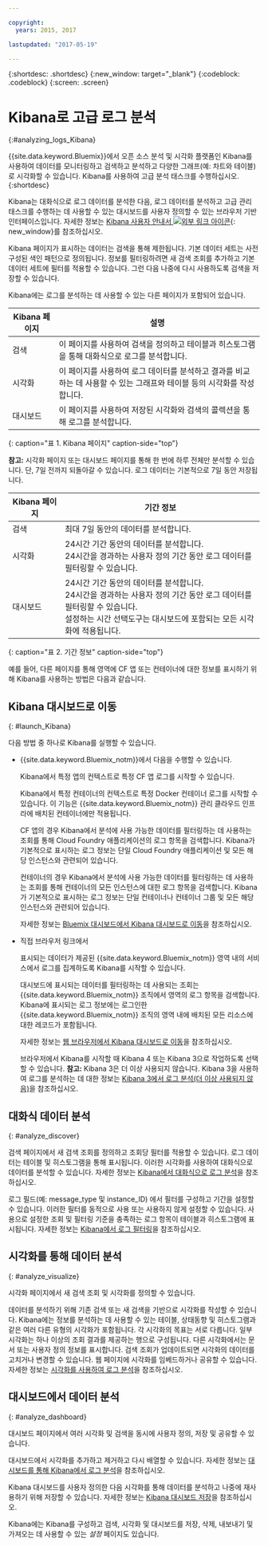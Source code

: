 ```yaml
---

copyright:
  years: 2015, 2017

lastupdated: "2017-05-19"

---
```



{:shortdesc: .shortdesc}
{:new_window: target="_blank"}
{:codeblock: .codeblock}
{:screen: .screen}

# Kibana로 고급 로그 분석
{:#analyzing_logs_Kibana}

{{site.data.keyword.Bluemix}}에서 오픈 소스 분석 및 시각화 플랫폼인 Kibana를 사용하여 데이터를 모니터링하고 검색하고 분석하고 다양한 그래프(예: 차트와 테이블)로 시각화할 수 있습니다. Kibana를 사용하여 고급 분석 태스크를 수행하십시오.
{:shortdesc}

Kibana는 대화식으로 로그 데이터를 분석한 다음, 로그 데이터를 분석하고 고급 관리 태스크를 수행하는 데 사용할 수 있는 대시보드를 사용자 정의할 수 있는 브라우저 기반 인터페이스입니다. 자세한 정보는 [Kibana 사용자 안내서 ![외부 링크 아이콘](../../../icons/launch-glyph.svg "외부 링크 아이콘")](https://www.elastic.co/guide/en/kibana/4.1/index.html){: new_window}를 참조하십시오.

Kibana 페이지가 표시하는 데이터는 검색을 통해 제한됩니다. 기본 데이터 세트는 사전 구성된 색인 패턴으로 정의됩니다. 정보를 필터링하려면 새 검색 조회를 추가하고 기본 데이터 세트에 필터를 적용할 수 있습니다. 그런 다음 나중에 다시 사용하도록 검색을 저장할 수 있습니다. 

Kibana에는 로그를 분석하는 데 사용할 수 있는 다른 페이지가 포함되어 있습니다.

| Kibana 페이지 | 설명 |
|-------------|-------------|
| 검색 | 이 페이지를 사용하여 검색을 정의하고 테이블과 히스토그램을 통해 대화식으로 로그를 분석합니다. |
| 시각화 | 이 페이지를 사용하여 로그 데이터를 분석하고 결과를 비교하는 데 사용할 수 있는 그래프와 테이블 등의 시각화를 작성합니다.  |
| 대시보드 | 이 페이지를 사용하여 저장된 시각화와 검색의 콜렉션을 통해 로그를 분석합니다.  |
{: caption="표 1. Kibana 페이지" caption-side="top"}

**참고:** 시각화 페이지 또는 대시보드 페이지를 통해 한 번에 하루 전체만 분석할 수 있습니다. 단, 7일 전까지 되돌아갈 수 있습니다. 로그 데이터는 기본적으로 7일 동안 저장됩니다. 

| Kibana 페이지 | 기간 정보 |
|-------------|-------------------------|
| 검색 | 최대 7일 동안의 데이터를 분석합니다. |
| 시각화 | 24시간 기간 동안의 데이터를 분석합니다. <br> 24시간을 경과하는 사용자 정의 기간 동안 로그 데이터를 필터링할 수 있습니다.  |
| 대시보드 | 24시간 기간 동안의 데이터를 분석합니다. <br> 24시간을 경과하는 사용자 정의 기간 동안 로그 데이터를 필터링할 수 있습니다.<br> 설정하는 시간 선택도구는 대시보드에 포함되는 모든 시각화에 적용됩니다. |
{: caption="표 2. 기간 정보" caption-side="top"}

예를 들어, 다른 페이지를 통해 영역에 CF 앱 또는 컨테이너에 대한 정보를 표시하기 위해 Kibana를 사용하는 방법은 다음과 같습니다.

## Kibana 대시보드로 이동
{: #launch_Kibana}

다음 방법 중 하나로 Kibana를 실행할 수 있습니다.

* {{site.data.keyword.Bluemix_notm}}에서 다음을 수행할 수 있습니다.

    Kibana에서 특정 앱의 컨텍스트로 특정 CF 앱 로그를 시작할 수 있습니다. 
    
    Kibana에서 특정 컨테이너의 컨텍스트로 특정 Docker 컨테이너 로그를 시작할 수 있습니다. 이 기능은 {{site.data.keyword.Bluemix_notm}} 관리 클라우드 인프라에 배치된 컨테이너에만 적용됩니다. 
    
    CF 앱의 경우 Kibana에서 분석에 사용 가능한 데이터를 필터링하는 데 사용하는 조회를 통해 Cloud Foundry 애플리케이션의 로그 항목을 검색합니다. Kibana가 기본적으로 표시하는 로그 정보는 단일 Cloud Foundry 애플리케이션 및 모든 해당 인스턴스와 관련되어 있습니다. 
    
    컨테이너의 경우 Kibana에서 분석에 사용 가능한 데이터를 필터링하는 데 사용하는 조회를 통해 컨테이너의 모든 인스턴스에 대한 로그 항목을 검색합니다. Kibana가 기본적으로 표시하는 로그 정보는 단일 컨테이너나 컨테이너 그룹 및 모든 해당 인스턴스와 관련되어 있습니다. 
    
    자세한 정보는 [Bluemix 대시보드에서 Kibana 대시보드로 이동](k4_launch.html#launch_Kibana_from_bluemix)을 참조하십시오.

* 직접 브라우저 링크에서

    표시되는 데이터가 제공된 {{site.data.keyword.Bluemix_notm}} 영역 내의 서비스에서 로그를 집계하도록 Kibana를 시작할 수 있습니다.
    
    대시보드에 표시되는 데이터를 필터링하는 데 사용되는 조회는 {{site.data.keyword.Bluemix_notm}} 조직에서 영역의 로그 항목을 검색합니다. Kibana에 표시되는 로그 정보에는 로그인한
    {{site.data.keyword.Bluemix_notm}} 조직의 영역 내에 배치된 모든 리소스에 대한 레코드가 포함됩니다. 
    
    자세한 정보는 [웹 브라우저에서 Kibana 대시보드로 이동](k4_launch.html#launch_Kibana_from_browser)을 참조하십시오.
    
    브라우저에서 Kibana를 시작할 때 Kibana 4 또는 Kibana 3으로 작업하도록 선택할 수 있습니다. **참고:** Kibana 3은 더 이상 사용되지 않습니다. Kibana 3을 사용하여 로그를 분석하는 데 대한 정보는 [Kibana 3에서 로그 분석(더 이상 사용되지 않음)](../logging_view_kibana3.html#analyzing_logs_Kibana3)을 참조하십시오.


## 대화식 데이터 분석
{: #analyze_discover}

검색 페이지에서 새 검색 조회를 정의하고 조회당 필터를 적용할 수 있습니다. 로그 데이터는 테이블 및 히스토그램을 통해 표시됩니다. 이러한 시각화를 사용하여 대화식으로 데이터를 분석할 수 있습니다. 자세한 정보는 [Kibana에서 대화식으로 로그 분석](logging_kibana_analize_logs_interactively.html#kibana_analize_logs_interactively)을 참조하십시오.

로그 필드(예: message_type 및 instance_ID) 에서 필터를 구성하고 기간을 설정할 수 있습니다. 이러한 필터를 동적으로 사용 또는 사용하지 않게 설정할 수 있습니다. 사용으로 설정한 조회 및 필터링 기준을 충족하는 로그 항목이 테이블과 히스토그램에 표시됩니다. 자세한 정보는 [Kibana에서 로그 필터링](k4_filter_logs.html#k4_filter_logs)을 참조하십시오.

## 시각화를 통해 데이터 분석
{: #analyze_visualize}
    
시각화 페이지에서 새 검색 조회 및 시각화를 정의할 수 있습니다.

데이터를 분석하기 위해 기존 검색 또는 새 검색을 기반으로 시각화를 작성할 수 있습니다. Kibana에는 정보를 분석하는 데 사용할 수 있는 테이블, 상태동향 및 히스토그램과 같은 여러 다른 유형의 시각화가 포함됩니다. 각 시각화의 목표는 서로 다릅니다. 일부 시각화는 하나 이상의 조회 결과를 제공하는 행으로 구성됩니다. 다른 시각화에서는 문서 또는 사용자 정의 정보를 표시합니다. 검색 조회가 업데이트되면 시각화의 데이터를 고치거나 변경할 수 있습니다. 웹 페이지에 시각화를 임베드하거나 공유할 수 있습니다. 자세한 정보는 [시각화를 사용하여 로그 분석](logging_kibana_visualizations.html#logging_kibana_visualizations)을 참조하십시오.

## 대시보드에서 데이터 분석
{: #analyze_dashboard}

대시보드 페이지에서 여러 시각화 및 검색을 동시에 사용자 정의, 저장 및 공유할 수 있습니다. 

대시보드에서 시각화를 추가하고 제거하고 다시 배열할 수 있습니다. 자세한 정보는 [대시보드를 통해 Kibana에서 로그 분석](logging_kibana_analize_logs_dashboard.html#kibana_analize_logs_dashboard)을 참조하십시오.
    
Kibana 대시보드를 사용자 정의한 다음 시각화를 통해 데이터를 분석하고 나중에 재사용하기 위해 저장할 수 있습니다. 자세한 정보는 [Kibana 대시보드 저장](logging_kibana_analize_logs_dashboard.html#k4_dashboard_save)을 참조하십시오.

Kibana에는 Kibana를 구성하고 검색, 시각화 및 대시보드를 저장, 삭제, 내보내기 및 가져오는 데 사용할 수 있는 *설정* 페이지도 있습니다.


